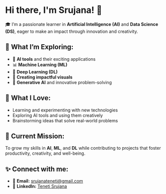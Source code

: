 # Hi there, I'm Srujana! 👋

🎓 I’m a passionate learner in **Artificial Intelligence (AI)** and **Data Science (DS)**, eager to make an impact through innovation and creativity.

## 🔭 What I’m Exploring:
- 🤖 **AI tools** and their exciting applications  
- 📊 **Machine Learning (ML)**  
- 🧠 **Deep Learning (DL)**  
- 🎨 **Creating impactful visuals**  
- 🌟 **Generative AI** and innovative problem-solving  

## 🌟 What I Love:
- Learning and experimenting with new technologies  
- Exploring AI tools and using them creatively  
- Brainstorming ideas that solve real-world problems  

## 🎯 Current Mission:
To grow my skills in **AI**, **ML**, and **DL** while contributing to projects that foster productivity, creativity, and well-being.

## ✨ Connect with me:
- 📧 **Email:** [srujanateneti@gmail.com](mailto:srujanateneti@gmail.com)  
- 🔗 **LinkedIn:** [Teneti Srujana](https://www.linkedin.com/in/Teneti-Srujana)
